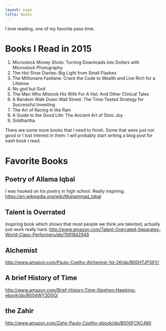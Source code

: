 ```yaml
---
layout: page
title: Books
---
```


I love reading, one of my favorite pass time. 

# Books I Read in 2015

1. Microstock Money Shots: Turning Downloads into Dollars with Microstock Photography
2. The Hot Shoe Diaries: Big Light from Small Flashes
3. The Millionaire Fastlane: Crack the Code to Wealth and Live Rich for a Lifetime
4. No god but God
5. The Man Who Mistook His Wife For A Hat: And Other Clinical Tales
6. A Random Walk Down Wall Street: The Time-Tested Strategy for Successful Investing 
7. The Art of Racing in the Rain
8. A Guide to the Good Life: The Ancient Art of Stoic Joy
9. Siddhartha

There are some more books that I need to finish. Some that were just not good or I lost interest in them. I will probably start writing a blog post for eash book I read.

# Favorite Books

## Poetry of Allama Iqbal
I was hooked on his poetry in high school. Really inspiring. https://en.wikipedia.org/wiki/Muhammad_Iqbal

## Talent is Overrated
Inspiring book which shows that most people we think are talented, actually just work really hard. http://www.amazon.com/Talent-Overrated-Separates-World-Class-Performers/dp/1591842948

## Alchemist
http://www.amazon.com/Paulo-Coelho-Alchemist-1st-26/dp/B00HTJP3XY/

## A brief History of Time
http://www.amazon.com/Brief-History-Time-Stephen-Hawking-ebook/dp/B004WY3D0O/

## the Zahir
http://www.amazon.com/Zahir-Paulo-Coelho-ebook/dp/B000FCKC4M/

